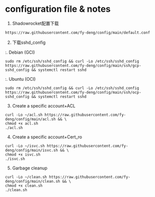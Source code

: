 # configuration file & notes

1. Shadowrocket配置下载

```
https://raw.githubusercontent.com/fy-deng/config/main/default.conf
```

2. 下载sshd_config

:. Debian (GCI)

```
sudo rm /etc/ssh/sshd_config && curl -Lo /etc/ssh/sshd_config https://raw.githubusercontent.com/fy-deng/config/main/ssh/gcp-sshd_config && systemctl restart sshd
```

:. Ubuntu (OCI)

```
sudo rm /etc/ssh/sshd_config && curl -Lo /etc/ssh/sshd_config https://raw.githubusercontent.com/fy-deng/config/main/ssh/ocp-sshd_config && systemctl restart sshd
```

3. Create a specific account+ACL

```
curl -Lo ~/acl.sh https://raw.githubusercontent.com/fy-deng/config/main/acl.sh && \
chmod +x acl.sh
./acl.sh
```

4. Create a specific account+Cert_ro

```
curl -Lo ~/isvc.sh https://raw.githubusercontent.com/fy-deng/config/main/isvc.sh && \
chmod +x isvc.sh
./isvc.sh
```

5. Garbage cleanup

```
curl -Lo ~/clean.sh https://raw.githubusercontent.com/fy-deng/config/main/clean.sh && \
chmod +x clean.sh
./clean.sh
```
